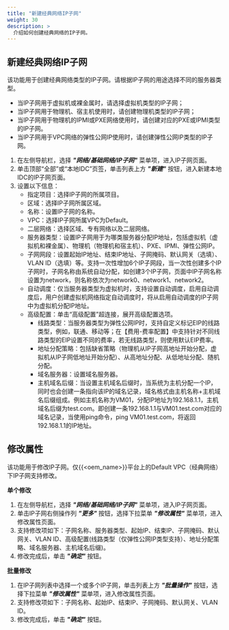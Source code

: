 ```yaml
---
title: "新建经典网络IP子网"
weight: 30
description: >
  介绍如何创建经典网络的IP子网。
---
```


## 新建经典网络IP子网

该功能用于创建经典网络类型的IP子网。请根据IP子网的用途选择不同的服务器类型。
- 当IP子网用于虚拟机或裸金属时，请选择虚拟机类型的IP子网；
- 当IP子网用于物理机、宿主机使用时，请创建物理机类型的IP子网；
- 当IP子网用于物理机的IPMI或PXE网络使用时，请创建对应的PXE或IPMI类型的IP子网。
- 当IP子网用于VPC网络的弹性公网IP使用时，请创建弹性公网IP类型的IP子网。

1. 在左侧导航栏，选择 **_"网络/基础网络/IP子网"_** 菜单项，进入IP子网页面。
2. 单击顶部“全部”或“本地IDC”页签，单击列表上方 **_"新建"_** 按钮，进入新建本地IDC的IP子网页面。
2. 设置以下信息：
    - 指定项目：选择IP子网的所属项目。
    - 区域：选择IP子网所属区域。
    - 名称：设置IP子网的名称。
    - VPC：选择IP子网所属VPC为Default。
    - 二层网络：选择区域、专有网络以及二层网络。
    - 服务器类型：设置IP子网用于为哪类服务器分配IP地址，包括虚拟机（虚拟机和裸金属）、物理机（物理机和宿主机）、PXE、IPMI、弹性公网IP。
    - 子网网段：设置起始IP地址、结束IP地址、子网掩码、默认网关（选填）、VLAN ID（选填）等。支持一次性增加6个IP子网段，当一次性创建多个IP子网时，子网名称由系统自动分配，如创建3个IP子网，页面中IP子网名称设置为network，则名称依次为network0、network1、network2。
    - 自动调度：仅当服务器类型为虚拟机时，支持设置自动调度，启用自动调度后，用户创建虚拟机网络指定自动调度时，将从启用自动调度的IP子网中为虚拟机分配IP地址。
    - 高级配置：单击“高级配置”超连接，展开高级配置选项。
        - 线路类型：当服务器类型为弹性公网IP时，支持自定义标记EIP的线路类型，例如，联通、移动等；在【费用-费率配置】中支持针对不同线路类型的EIP设置不同的费率，若无线路类型，则使用默认EIP费率。
        - 地址分配策略：包括缺省策略（物理机从IP子网高地址开始分配，虚拟机从IP子网低地址开始分配）、从高地址分配、从低地址分配、随机分配。
        - 域名服务器：设置域名服务器。
        - 主机域名后缀：当设置主机域名后缀时，当系统为主机分配一个IP，同时也会创建一条指向该IP的域名记录，域名格式由主机名称+主机域名后缀组成。例如主机名称为VM01，分配IP地址为192.168.1.1，主机域名后缀为test.com。即创建一条192.168.1.1与VM01.test.com对应的域名记录，当使用ping命令，ping VM01.test.com，将返回192.168.1.1的IP地址。

## 修改属性

该功能用于修改IP子网。仅{{<oem_name>}}平台上的Default VPC（经典网络）下IP子网支持修改。

**单个修改**

1. 在左侧导航栏，选择 **_"网络/基础网络/IP子网"_** 菜单项，进入IP子网页面。
2. 单击IP子网右侧操作列 **_"更多"_** 按钮，选择下拉菜单 **_"修改属性"_** 菜单项，进入修改属性页面。
2. 支持修改项如下：子网名称、服务器类型、起始IP、结束IP、子网掩码、默认网关、VLAN ID、高级配置(线路类型（仅弹性公网IP类型支持）、地址分配策略、域名服务器、主机域名后缀)。
3. 修改完成后，单击 **_"确定"_** 按钮。

**批量修改**

1. 在IP子网列表中选择一个或多个IP子网，单击列表上方 **_"批量操作"_** 按钮，选择下拉菜单 **_"修改属性"_** 菜单项，进入修改属性页面。
2. 支持修改项如下：子网名称、起始IP、结束IP、子网掩码、默认网关、VLAN ID。
3. 修改完成后，单击 **_"确定"_** 按钮。
